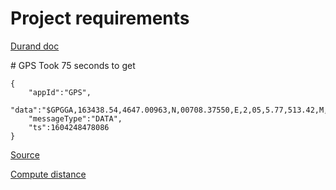 # Project requirements
[Durand doc](https://duranda.github.io/ase2020-docs/project-2020)

# GPS
Took 75 seconds to get

    {
        "appId":"GPS",
        "data":"$GPGGA,163438.54,4647.00963,N,00708.37550,E,2,05,5.77,513.42,M,0,,*2E\r\n",
        "messageType":"DATA",
        "ts":1604248478086
    }

[Source](http://194.19.86.155/nRF_Connect_SDK/doc/latest/nrf/applications/asset_tracker/README.html#:~:text=Press%20Button%201%20(SW3%20on%20Thingy%3A91)%20for%20a,seconds%20to%20enable%20GPS%20tracking.)

[Compute distance](https://www.movable-type.co.uk/scripts/latlong.html)
